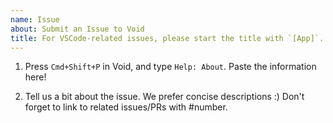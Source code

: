 ```yaml
---
name: Issue
about: Submit an Issue to Void
title: For VSCode-related issues, please start the title with `[App]`. Otherwise, start it with `[Bug]` or `[Feature]`.
---
```


1. Press `Cmd+Shift+P` in Void, and type `Help: About`. Paste the information here!

2. Tell us a bit about the issue. We prefer concise descriptions :) Don't forget to link to related issues/PRs with #number.
